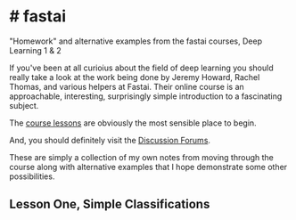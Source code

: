 <h1># fastai</h1>
"Homework" and alternative examples from the fastai courses, Deep Learning 1 &amp; 2

If you've been at all curioius about the field of deep learning you should really take 
a look at the work being done by Jeremy Howard, Rachel Thomas, and various helpers at 
Fastai. Their online course is an approachable, interesting, surprisingly simple 
introduction to a fascinating subject.

The <a href= https://course.fast.ai/>course lessons</a> are obviously the most sensible place to begin.

And, you should definitely visit the <a href= https://forums.fast.ai/>Discussion Forums</a>.

These are simply a collection of my own notes from moving through the course along with 
alternative examples that I hope demonstrate some other possibilities.

<h2>Lesson One, Simple Classifications</h2>

